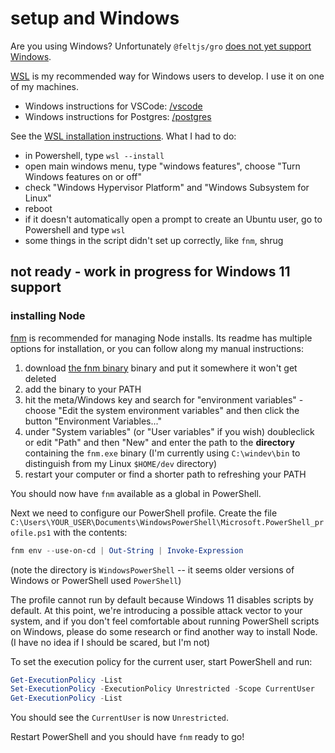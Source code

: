 # setup and Windows

Are you using Windows?
Unfortunately `@feltjs/gro`
[does not yet support Windows](https://github.com/feltjs/gro/issues/319).

[WSL](https://wikipedia.org/wiki/Windows_Subsystem_for_Linux)
is my recommended way for Windows users to develop. I use it on one of my machines.

- Windows instructions for VSCode: [/vscode](/vscode)
- Windows instructions for Postgres: [/postgres](/postgres)

See the [WSL installation instructions](https://learn.microsoft.com/en-us/windows/wsl/install).
What I had to do:

- in Powershell, type `wsl --install`
- open main windows menu, type "windows features", choose "Turn Windows features on or off"
- check "Windows Hypervisor Platform" and "Windows Subsystem for Linux"
- reboot
- if it doesn't automatically open a prompt to create an Ubuntu user,
  go to Powershell and type `wsl`
- some things in the script didn't set up correctly, like `fnm`, shrug

## not ready - work in progress for Windows 11 support

### installing Node

[fnm](https://github.com/Schniz/fnm) is recommended for managing Node installs.
Its readme has multiple options for installation, or you can follow along my manual instructions:

1. download [the fnm binary](https://github.com/Schniz/fnm/releases) binary
   and put it somewhere it won't get deleted
1. add the binary to your PATH
1. hit the meta/Windows key and search for "environment variables" -
   choose "Edit the system environment variables" and then click the button "Environment Variables..."
1. under "System variables" (or "User variables" if you wish) doubleclick or
   edit "Path" and then "New" and enter the path to the
   **directory** containing the `fnm.exe` binary
   (I'm currently using `C:\windev\bin` to distinguish from my Linux `$HOME/dev` directory)
1. restart your computer or find a shorter path to refreshing your PATH

You should now have `fnm` available as a global in PowerShell.

Next we need to configure our PowerShell profile.
Create the file `C:\Users\YOUR_USER\Documents\WindowsPowerShell\Microsoft.PowerShell_profile.ps1`
with the contents:

```powershell
fnm env --use-on-cd | Out-String | Invoke-Expression
```

(note the directory is `WindowsPowerShell` -- it seems older
versions of Windows or PowerShell used `PowerShell`)

The profile cannot run by default because Windows 11 disables scripts by default.
At this point, we're introducing a possible attack vector to your system,
and if you don't feel comfortable about running PowerShell scripts on Windows,
please do some research or find another way to install Node.
(I have no idea if I should be scared, but I'm not)

To set the execution policy for the current user, start PowerShell and run:

```powershell
Get-ExecutionPolicy -List
Set-ExecutionPolicy -ExecutionPolicy Unrestricted -Scope CurrentUser
Get-ExecutionPolicy -List
```

You should see the `CurrentUser` is now `Unrestricted`.

Restart PowerShell and you should have `fnm` ready to go!
